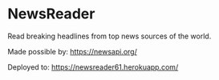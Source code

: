 # NewsReader

Read breaking headlines from top news sources of the world.

Made possible by: https://newsapi.org/

Deployed to: https://newsreader61.herokuapp.com/
